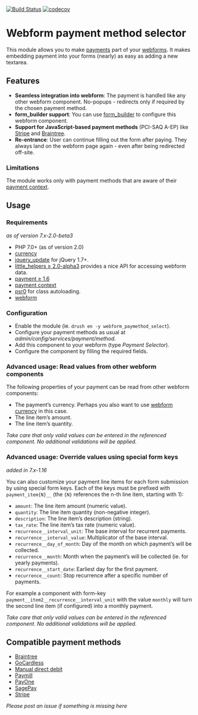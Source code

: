 ﻿[![Build Status](https://travis-ci.com/moreonion/webform_paymethod_select.svg?branch=7.x-2.x)](https://travis-ci.com/moreonion/webform_paymethod_select) [![codecov](https://codecov.io/gh/moreonion/webform_paymethod_select/branch/7.x-2.x/graph/badge.svg)](https://codecov.io/gh/moreonion/webform_paymethod_select)

# Webform payment method selector

This module allows you to make [payments](https://www.drupal.org/project/payment) part of your [webforms](https://www.drupal.org/project/webform). It makes embedding payment into your forms (nearly) as easy as adding a new textarea.

## Features

-   **Seamless integration into webform**: The payment is handled like any other webform component. No-popups - redirects only if required by the chosen payment method.
-   **form_builder support**: You can use [form_builder](https://www.drupal.org/project/form_builder) to configure this webform component.
-   **Support for JavaScript-based payment methods** (PCI-SAQ A-EP) like [Stripe](https://www.drupal.org/project/stripe_payment) and [Braintree](https://www.drupal.org/project/braintree_payment).
-   **Re-entrance**: User can continue filling out the form after paying. They always land on the webform page again - even after being redirected off-site.

### Limitations
The module works only with payment methods that are aware of their [payment context](https://www.drupal.org/project/webform_paymethod_select).


## Usage
### Requirements
*as of version 7.x-2.0-beta3*

- PHP 7.0+ (as of version 2.0)
- [currency](https://www.drupal.org/project/currency)
- [jquery_update](https://www.drupal.org/project/jquery_update) for jQuery 1.7+.
- [little_helpers ≥ 2.0-alpha3](https://www.drupal.org/project/little_helpers) provides a nice API for accessing webform data.
- [payment ≥ 1.6](https://www.drupal.org/project/payment)
- [payment context](https://www.drupal.org/project/payment_context)
- [psr0](https://www.drupal.org/project/psr0) for class autoloading.
- [webform](https://www.drupal.org/project/webform)


### Configuration
-   Enable the module (ie. `drush en -y webform_paymethod_select`).
-   Configure your payment methods as usual at _admin/config/services/payment/method_.
-   Add this component to your webform (type _Payment Selector_).
-   Configure the component by filling the required fields.

### Advanced usage: Read values from other webform components
The following properties of your payment can be read from other webform components:

- The payment’s currency. Perhaps you also want to use [webform currency](https://www.drupal.org/project/webform_currency) in this case.
- The line item’s amount.
- The line item’s quantity.

*Take care that only valid values can be entered in the referenced component. No additional validations will be applied.*

### Advanced usage: Override values using special form keys
*added in 7.x-1.16*

You can also customize your payment line items for each form submission by using special form keys. Each of the keys must be prefixed with `payment_item{N}__` (the `{N}` references the n-th line item, starting with 1):

* `amount`: The line item amount (numeric value).
* `quantity`: The line item quantity (non-negative integer).
* `description`: The line item’s description (string).
* `tax_rate`: The line item’s tax rate (numeric value).
* `recurrence__interval_unit`: The base interval for recurrent payments.
* `recurrence__interval_value`: Multiplicator of the base interval.
* `recurrence__day_of_month`: Day of the month on which payment’s will be collected.
* `recurrence__month`: Month when the payment’s will be collected (ie. for yearly payments).
* `recurrence__start_date`: Earliest day for the first payment.
* `recurrence__count`: Stop recurrence after a specific number of payments.

For example a component with form-key `payment__item2__recurrence__interval_unit` with the value `monthly` will turn the second line item (if configured) into a monthly payment.

*Take care that only valid values can be entered in the referenced component. No additional validations will be applied.*

## Compatible payment methods

- [Braintree](https://www.drupal.org/project/braintree_payment)
- [GoCardless](https://www.drupal.org/project/gocardless_payment)
- [Manual direct debit](https://www.drupal.org/project/manual_direct_debit)
- [Paymill](https://www.drupal.org/project/paymill_payment)
- [PayOne](https://www.drupal.org/project/payone_payment)
- [SagePay](https://www.drupal.org/project/sagepay_payment)
- [Stripe](https://www.drupal.org/project/stripe_payment)

*Please post an issue if something is missing here*
